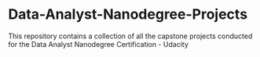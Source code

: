 # Data-Analyst-Nanodegree-Projects
This repository contains a collection of all the capstone projects conducted for the Data Analyst Nanodegree Certification - Udacity
